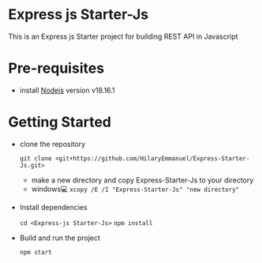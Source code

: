 # Express js Starter-Js
This is an Express js Starter project for building REST API in Javascript

# Pre-requisites
- install [Nodejs](https://nodejs.org/en/blog/release/v18.16.1) version v18.16.1

# Getting Started
- clone the repository

  ` git clone <git+https://github.com/HilaryEmmanuel/Express-Starter-Js.git> `

  - make a new directory and copy Express-Starter-Js to your directory
  - windows💻
     ` xcopy /E /I "Express-Starter-Js" "new directory" `

- Install dependencies
  
  ` cd <Express-js Starter-Js> `
  ` npm install `

- Build and run the project
  
  ` npm start  `